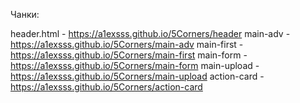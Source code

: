 Чанки:

header.html - https://a1exsss.github.io/5Corners/header
main-adv - https://a1exsss.github.io/5Corners/main-adv
main-first - https://a1exsss.github.io/5Corners/main-first
main-form - https://a1exsss.github.io/5Corners/main-form
main-upload - https://a1exsss.github.io/5Corners/main-upload
action-card - https://a1exsss.github.io/5Corners/action-card
